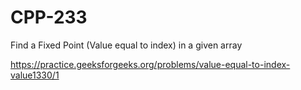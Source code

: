 # CPP-233
Find a Fixed Point (Value equal to index) in a given array






https://practice.geeksforgeeks.org/problems/value-equal-to-index-value1330/1
